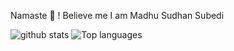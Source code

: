 Namaste :pray: ! Believe me I am Madhu Sudhan Subedi 


![github stats](https://github-readme-stats.vercel.app/api?username=madhusudhan1234)
![Top languages](https://github-readme-stats.vercel.app/api/top-langs/?username=madhusudhan1234)
